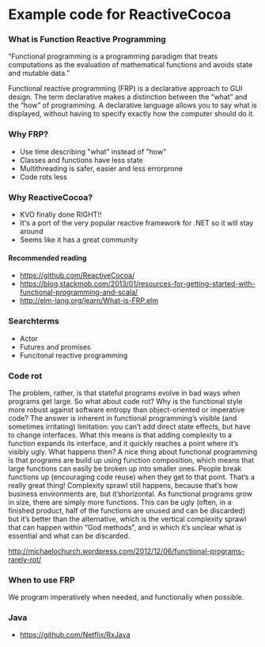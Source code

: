 # Example code for ReactiveCocoa

### What is Function Reactive Programming

“Functional programming is a programming paradigm that treats computations as the evaluation of mathematical functions and avoids state and mutable data.”

Functional reactive programming (FRP) is a declarative approach to GUI design. The term declarative makes a distinction between the “what” and the “how” of programming. A declarative language allows you to say what is displayed, without having to specify exactly how the computer should do it.


### Why FRP?
- Use time describing "what" instead of "how"
- Classes and functions have less state
- Multithreading is safer, easier and less errorprone
- Code rots less

### Why ReactiveCocoa?
- KVO finally done RIGHT!!
- It's a port of the very popular reactive framework for .NET so it will stay around
- Seems like it has a great community

#### Recommended reading

- https://github.com/ReactiveCocoa/
- https://blog.stackmob.com/2013/01/resources-for-getting-started-with-functional-programming-and-scala/
- http://elm-lang.org/learn/What-is-FRP.elm

### Searchterms
- Actor
- Futures and promises
- Funcitonal reactive programming


### Code rot

The problem, rather, is that stateful programs evolve in bad ways when programs get large.
So what about code rot? Why is the functional style more robust against software entropy than object-oriented or imperative code? The answer is inherent in functional programming’s visible (and sometimes irritating) limitation: you can’t add direct state effects, but have to change interfaces. What this means is that adding complexity to a function expands its interface, and it quickly reaches a point where it’s visibly ugly. What happens then? A nice thing about functional programming is that programs are build up using function composition, which means that large functions can easily be broken up into smaller ones. People break functions up (encouraging code reuse) when they get to that point. That’s a really great thing! Complexity sprawl still happens, because that’s how business environments are, but it’shorizontal. As functional programs grow in size, there are simply more functions. This can be ugly (often, in a finished product, half of the functions are unused and can be discarded) but it’s better than the alternative, which is the vertical complexity sprawl that can happen within “God methods”, and in which it’s unclear what is essential and what can be discarded.

http://michaelochurch.wordpress.com/2012/12/06/functional-programs-rarely-rot/ 

### When to use FRP

We program imperatively when needed, and functionally when possible.

### Java
- https://github.com/Netflix/RxJava
